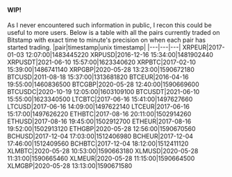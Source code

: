 #### WIP!
As I never encountered such information in public, I recon this could be useful to more users. Below is a table with all the pairs currently traded on Bitstamp with exact time to minute's precision on when each pair has started trading.
|pair|timestamp|unix timestamp|
|---|---|---|
XRPEUR|2017-01-03 12:07:00|1483445220
XRPUSD|2016-12-16 15:34:00|1481902440
XRPUSDT|2021-06-10 15:57:00|1623340620
XRPBTC|2017-02-10 15:39:00|1486741140
XRPGBP|2020-05-28 13:23:00|1590672180
BTCUSD|2011-08-18 15:37:00|1313681820
BTCEUR|2016-04-16 19:55:00|1460836500
BTCGBP|2020-05-28 12:40:00|1590669600
BTCUSDC|2020-10-19 12:05:00|1603109100
BTCUSDT|2021-06-10 15:55:00|1623340500
LTCBTC|2017-06-16 15:41:00|1497627660
LTCUSD|2017-06-16 14:09:00|1497622140
LTCEUR|2017-06-16 15:17:00|1497626220
ETHBTC|2017-08-16 20:11:00|1502914260
ETHUSD|2017-08-16 19:45:00|1502912700
ETHEUR|2017-08-16 19:52:00|1502913120
ETHGBP|2020-05-28 12:56:00|1590670560
BCHUSD|2017-12-04 17:03:00|1512406980
BCHEUR|2017-12-04 17:46:00|1512409560
BCHBTC|2017-12-04 18:12:00|1512411120
XLMBTC|2020-05-28 10:53:00|1590663180
XLMUSD|2020-05-28 11:31:00|1590665460
XLMEUR|2020-05-28 11:15:00|1590664500
XLMGBP|2020-05-28 13:13:00|1590671580
